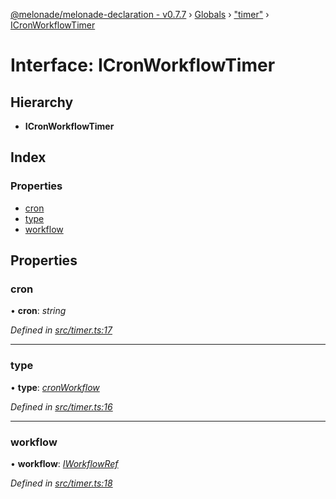 [@melonade/melonade-declaration - v0.7.7](../README.md) › [Globals](../globals.md) › ["timer"](../modules/_timer_.md) › [ICronWorkflowTimer](_timer_.icronworkflowtimer.md)

# Interface: ICronWorkflowTimer

## Hierarchy

* **ICronWorkflowTimer**

## Index

### Properties

* [cron](_timer_.icronworkflowtimer.md#cron)
* [type](_timer_.icronworkflowtimer.md#type)
* [workflow](_timer_.icronworkflowtimer.md#workflow)

## Properties

###  cron

• **cron**: *string*

*Defined in [src/timer.ts:17](https://github.com/devit-tel/melonade-declaration/blob/7d6c74f/src/timer.ts#L17)*

___

###  type

• **type**: *[cronWorkflow](../enums/_timer_.timertypes.md#cronworkflow)*

*Defined in [src/timer.ts:16](https://github.com/devit-tel/melonade-declaration/blob/7d6c74f/src/timer.ts#L16)*

___

###  workflow

• **workflow**: *[IWorkflowRef](_workflowdefinition_.iworkflowref.md)*

*Defined in [src/timer.ts:18](https://github.com/devit-tel/melonade-declaration/blob/7d6c74f/src/timer.ts#L18)*
